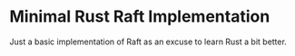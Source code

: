 # Minimal Rust Raft Implementation

Just a basic implementation of Raft as an excuse to learn Rust a bit better. 
